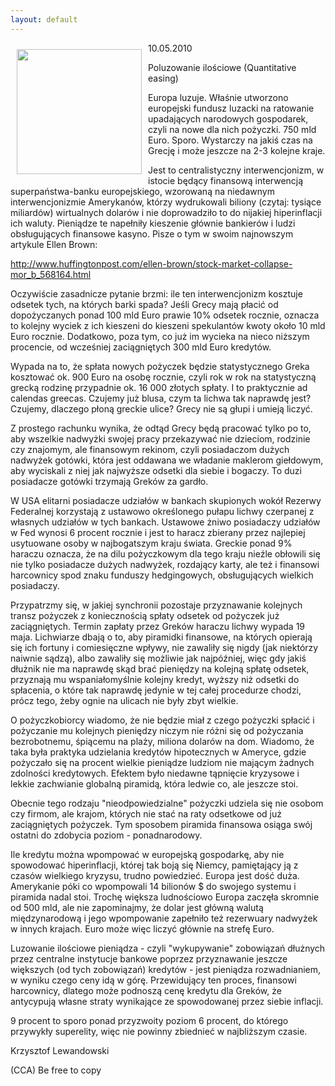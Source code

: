 ```yaml
---
layout: default
---
```

<img src="{{site.baseurl}}\articles\pictures\465.greece7.jpg" align="left" style="margin: 10px 10px" width="200"><!--31--><p>
10.05.2010</p><p></p><p>Poluzowanie ilościowe (Quantitative easing)</p><p></p><p>Europa luzuje. Właśnie utworzono europejski fundusz luzacki na ratowanie upadających narodowych gospodarek, czyli na nowe dla nich pożyczki. 750 mld Euro. Sporo. Wystarczy na jakiś czas na Grecję i może jeszcze na 2-3 kolejne kraje.</p><p>Jest to centralistyczny interwencjonizm, w istocie będący finansową interwencją superpaństwa-banku europejskiego, wzorowaną na niedawnym interwencjonizmie Amerykanów, którzy wydrukowali biliony (czytaj: tysiące miliardów) wirtualnych dolarów i nie doprowadziło to do nijakiej hiperinflacji ich waluty. Pieniądze te napełniły kieszenie głównie bankierów i ludzi obsługujących finansowe kasyno. Pisze o tym w swoim najnowszym artykule Ellen Brown:</p><p></p><p>http://www.huffingtonpost.com/ellen-brown/stock-market-collapse-mor_b_568164.html</p><p></p><p>Oczywiście zasadnicze pytanie brzmi: ile ten interwencjonizm kosztuje odsetek tych, na których barki spada? Jeśli Grecy mają płacić od dopożyczanych ponad 100 mld Euro prawie 10% odsetek rocznie, oznacza to kolejny wyciek z ich kieszeni do kieszeni spekulantów kwoty około 10 mld Euro rocznie. Dodatkowo, poza tym, co już im wycieka na nieco niższym procencie, od wcześniej zaciągniętych 300 mld Euro kredytów. </p><p></p><p>Wypada na to, że spłata nowych pożyczek będzie statystycznego Greka kosztować ok. 900 Euro na osobę rocznie, czyli rok w rok na statystyczną grecką rodzinę przypadnie ok. 16 000 złotych spłaty. I to praktycznie ad calendas greecas. Czujemy już blusa, czym ta lichwa tak naprawdę jest? Czujemy, dlaczego płoną greckie ulice? Grecy nie są głupi i umieją liczyć.</p><p></p><p>Z prostego rachunku wynika, że odtąd Grecy będą pracować tylko po to, aby wszelkie nadwyżki swojej pracy przekazywać nie dzieciom, rodzinie czy znajomym, ale finansowym rekinom, czyli posiadaczom dużych nadwyżek gotówki, która jest oddawana we władanie maklerom giełdowym, aby wyciskali z niej jak najwyższe odsetki dla siebie i bogaczy. To duzi posiadacze gotówki trzymają Greków za gardło.</p><p></p><p>W USA elitarni posiadacze udziałów w bankach skupionych wokół Rezerwy Federalnej korzystają z ustawowo określonego pułapu lichwy czerpanej z własnych udziałów w tych bankach. Ustawowe żniwo posiadaczy udziałów w Fed wynosi 6 procent rocznie i jest to haracz zbierany przez najlepiej usytuowane osoby w najbogatszym kraju świata. Greckie ponad 9% haraczu oznacza, że na dilu pożyczkowym dla tego kraju nieźle obłowili się nie tylko posiadacze dużych nadwyżek, rozdający karty, ale też i finansowi harcownicy spod znaku funduszy hedgingowych, obsługujących wielkich posiadaczy.</p><p></p><p>Przypatrzmy się, w jakiej synchronii pozostaje przyznawanie kolejnych transz pożyczek z koniecznością spłaty odsetek od pożyczek już zaciągniętych. Termin zapłaty przez Greków haraczu lichwy wypada 19 maja. Lichwiarze dbają o to, aby piramidki finansowe, na których opierają się ich fortuny i comiesięczne wpływy, nie zawaliły się nigdy (jak niektórzy naiwnie sądzą), albo zawaliły się możliwie jak najpóźniej, więc gdy jakiś dłużnik nie ma naprawdę skąd brać pieniędzy na kolejną spłatę odsetek, przyznają mu wspaniałomyślnie kolejny kredyt, wyższy niż odsetki do spłacenia, o które tak naprawdę jedynie w tej całej procedurze chodzi, prócz tego, żeby ognie na ulicach nie były zbyt wielkie.</p><p></p><p>O pożyczkobiorcy wiadomo, że nie będzie miał z czego pożyczki spłacić i pożyczanie mu kolejnych pieniędzy niczym nie różni się od pożyczania bezrobotnemu, śpiącemu na plaży, miliona dolarów na dom. Wiadomo, że taka była praktyka udzielania kredytów hipotecznych w Ameryce, gdzie pożyczało się na procent wielkie pieniądze ludziom nie mającym żadnych zdolności kredytowych. Efektem było niedawne tąpnięcie kryzysowe i lekkie zachwianie globalną piramidą, która ledwie co, ale jeszcze stoi.</p><p></p><p>Obecnie tego rodzaju "nieodpowiedzialne" pożyczki udziela się nie osobom czy firmom, ale krajom, których nie stać na raty odsetkowe od już zaciągniętych pożyczek. Tym sposobem piramida finansowa osiąga swój ostatni do zdobycia poziom - ponadnarodowy.</p><p></p><p>Ile kredytu można wpompować w europejską gospodarkę, aby nie spowodować hiperinflacji, której tak boją się Niemcy, pamiętający ją z czasów wielkiego kryzysu, trudno powiedzieć. Europa jest dość duża. Amerykanie póki co wpompowali 14 bilionów $ do swojego systemu i piramida nadal stoi. Trochę większa ludnościowo Europa zaczęła skromnie od 500 mld, ale nie zapominajmy, że dolar jest główną walutą międzynarodową i jego wpompowanie zapełniło też rezerwuary nadwyżek w innych krajach. Euro może więc liczyć głównie na strefę Euro.</p><p></p><p>Luzowanie ilościowe pieniądza - czyli "wykupywanie" zobowiązań dłużnych przez centralne instytucje bankowe poprzez przyznawanie jeszcze większych (od tych zobowiązań) kredytów - jest pieniądza rozwadnianiem, w wyniku czego ceny idą w górę. Przewidujący ten proces, finansowi harcownicy, dlatego może podnoszą cenę kredytu dla Greków, że antycypują własne straty wynikające ze spowodowanej przez siebie inflacji.</p><p></p><p>9 procent to sporo ponad przyzwoity poziom 6 procent, do którego przywykły superelity, więc nie powinny zbiednieć w najbliższym czasie.</p><p></p><p>Krzysztof Lewandowski</p><p>(CCA) Be free to copy</p><p></p>